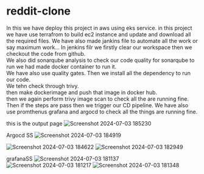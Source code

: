 # reddit-clone

In this we have deploy this project in aws using eks service.
in this project we have use terrafrom to build ec2 instance and update and download all the required files.
We have also made jankins file to automate all the work or say maximum work...
In jenkins filr we firstly clear our workspace then we checkout the code from github.           
We also did sonarqube analysis to check our code quality for sonarqube to run we had made docker container to run it.    
We have also use quality gates. 
Then we install all the dependency to run our code.    
We tehn check through trivy.     
then make dockerimage and push that image in docker hub.         
then we again perform trivy image scan to check all the are running fine.     
Then if the steps are pass then we trigger our CD pipeline.
We have also use promthenus grafana and argocd to check all the things are running fine.      

this is the output page
![Screenshot 2024-07-03 185230](https://github.com/rachit1a/reddit-clone/assets/172263244/32e1bae3-c4b3-4859-b3c6-b75a8a8bd93e)

Argocd SS
![Screenshot 2024-07-03 184919](https://github.com/rachit1a/reddit-clone/assets/172263244/e16f5628-677f-44c7-a35f-ca1c3eb3ca8b)

![Screenshot 2024-07-03 184622](https://github.com/rachit1a/reddit-clone/assets/172263244/9a092b09-040c-423f-a95a-d6f9c650a3f2)
![Screenshot 2024-07-03 182949](https://github.com/rachit1a/reddit-clone/assets/172263244/aff455df-3262-45b2-b410-084ad758def3)

grafanaSS
![Screenshot 2024-07-03 181137](https://github.com/rachit1a/reddit-clone/assets/172263244/bd86e0e3-a7b1-4195-8ea0-d7b825ec6031)
![Screenshot 2024-07-03 181217](https://github.com/rachit1a/reddit-clone/assets/172263244/ee58f21b-87e2-48a7-a3dd-dcc450d0c402)
![Screenshot 2024-07-03 181348](https://github.com/rachit1a/reddit-clone/assets/172263244/6b2aaaf4-dcdb-495b-aa09-89da2aad43f2)
